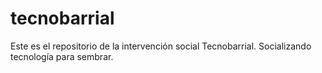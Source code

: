 # tecnobarrial

Este es el repositorio de la intervención social Tecnobarrial. Socializando tecnología para sembrar.
